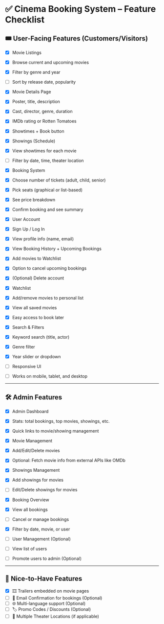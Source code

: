 # ✅ Cinema Booking System – Feature Checklist

## 🎟 User-Facing Features (Customers/Visitors)

- [x] Movie Listings
- [x] Browse current and upcoming movies
- [x] Filter by genre and year
- [ ] Sort by release date, popularity

- [x] Movie Details Page
- [x] Poster, title, description
- [x] Cast, director, genre, duration
- [x] IMDb rating or Rotten Tomatoes
- [x] Showtimes + Book button

- [x] Showings (Schedule)
- [x] View showtimes for each movie
- [ ] Filter by date, time, theater location

- [x] Booking System
- [x] Choose number of tickets (adult, child, senior)
- [x] Pick seats (graphical or list-based)
- [x] See price breakdown
- [x] Confirm booking and see summary

- [x] User Account
- [x] Sign Up / Log In
- [x] View profile info (name, email)
- [x] View Booking History + Upcoming Bookings
- [x] Add movies to Watchlist
- [x] Option to cancel upcoming bookings
- [x] (Optional) Delete account

- [x] Watchlist
- [x] Add/remove movies to personal list
- [x] View all saved movies
- [x] Easy access to book later

- [x] Search & Filters
- [x] Keyword search (title, actor)
- [x] Genre filter
- [x] Year slider or dropdown

- [ ] Responsive UI
- [ ] Works on mobile, tablet, and desktop

---

## 🛠 Admin Features

- [x] Admin Dashboard
- [x] Stats: total bookings, top movies, showings, etc.
- [x] Quick links to movie/showing management

- [x] Movie Management
- [x] Add/Edit/Delete movies
- [x] Optional: Fetch movie info from external APIs like OMDb

- [x] Showings Management
- [x] Add showings for movies
- [ ] Edit/Delete showings for movies

- [x] Booking Overview
- [x] View all bookings
- [ ] Cancel or manage bookings
- [x] Filter by date, movie, or user

- [ ] User Management (Optional)
- [ ] View list of users
- [ ] Promote users to admin (Optional)

---

## 🧠 Nice-to-Have Features

- [x] 🎞 Trailers embedded on movie pages
- [ ] 🧾 Email Confirmation for bookings (Optional)
- [ ] 🌐 Multi-language support (Optional)
- [ ] 🏷️ Promo Codes / Discounts (Optional)
- [ ] 📍 Multiple Theater Locations (if applicable) 
